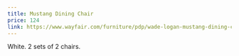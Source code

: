 ```yaml
---
title: Mustang Dining Chair
price: 124
link: https://www.wayfair.com/furniture/pdp/wade-logan-mustang-dining-chair-wlgn2151.html?piid=19523735
---
```


White. 2 sets of 2 chairs.
